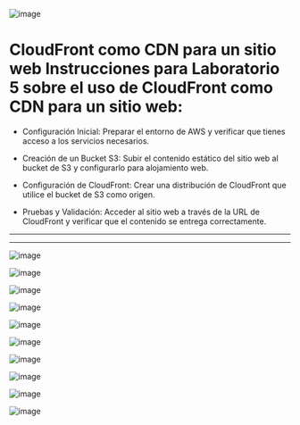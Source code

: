 ![image](https://github.com/Fx2048/COMU_REDES/assets/131219987/edccb9c4-75ce-4e9e-8a2c-8f3118b7f812)

# CloudFront como CDN para un sitio web Instrucciones para Laboratorio 5 sobre el uso de CloudFront como CDN para un sitio web:

* Configuración Inicial: Preparar el entorno de AWS y verificar que tienes acceso a los servicios necesarios.

* Creación de un Bucket S3: Subir el contenido estático del sitio web al bucket de S3 y configurarlo para alojamiento web.

* Configuración de CloudFront: Crear una distribución de CloudFront que utilice el bucket de S3 como origen.

* Pruebas y Validación: Acceder al sitio web a través de la URL de CloudFront y verificar que el contenido se entrega correctamente.
_______________________________________________________________________________________________________________________________________
_______________________________________________________________________________________________________________________________________


![image](https://github.com/Fx2048/COMU_REDES/assets/131219987/fa8eb931-0cdf-47e4-918d-6fe0ceb2f6a7)



![image](https://github.com/Fx2048/COMU_REDES/assets/131219987/c9572f60-ef2f-4692-ba14-ae60daccfe32)

![image](https://github.com/Fx2048/COMU_REDES/assets/131219987/663540a1-bad8-47bb-a272-4095a1c70fe1)




![image](https://github.com/Fx2048/COMU_REDES/assets/131219987/ae7e91fb-10a3-4754-bace-5f5a6d528d76)

![image](https://github.com/Fx2048/COMU_REDES/assets/131219987/6039d4ca-f224-48f2-add1-d9ba24ba404c)

![image](https://github.com/Fx2048/COMU_REDES/assets/131219987/da4c7b29-3db8-48e7-b868-531b99c55516)

![image](https://github.com/Fx2048/COMU_REDES/assets/131219987/0b009a95-5e1a-4e00-b907-100859ccc5b5)

![image](https://github.com/Fx2048/COMU_REDES/assets/131219987/ad7c8962-66d7-415c-a00d-57b52236c153)

![image](https://github.com/Fx2048/COMU_REDES/assets/131219987/d69373a7-f56d-41e6-b30e-16bd513a4bb5)

![image](https://github.com/Fx2048/COMU_REDES/assets/131219987/a920a85e-17a4-4777-bb67-15ea264492db)

